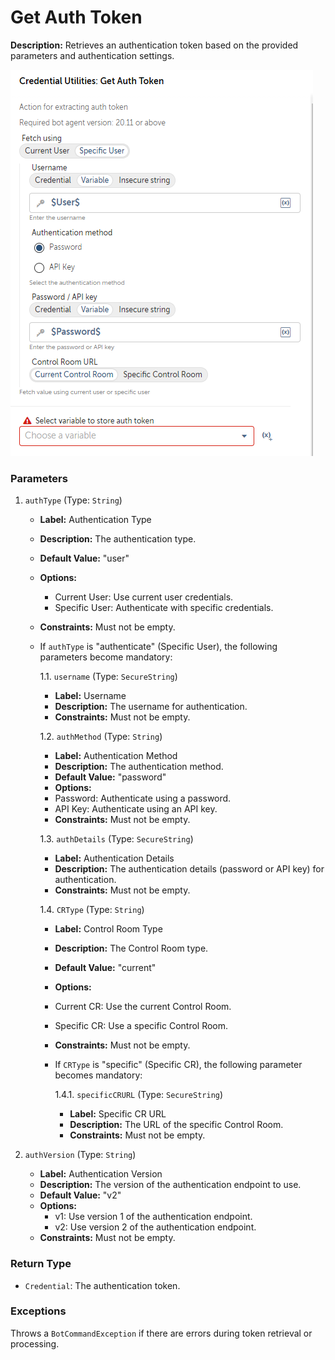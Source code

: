 # Get Auth Token

**Description:** Retrieves an authentication token based on the provided parameters and authentication settings.

![Alt text](./Screenshots/GetToken.png)

### Parameters

1. `authType` (Type: `String`)
    - **Label:** Authentication Type
    - **Description:** The authentication type.
    - **Default Value:** "user"
    - **Options:**
        - Current User: Use current user credentials.
        - Specific User: Authenticate with specific credentials.
    - **Constraints:** Must not be empty.

    - If `authType` is "authenticate" (Specific User), the following parameters become mandatory:

      1.1. `username` (Type: `SecureString`)
        - **Label:** Username
        - **Description:** The username for authentication.
        - **Constraints:** Must not be empty.

      1.2. `authMethod` (Type: `String`)
        - **Label:** Authentication Method
        - **Description:** The authentication method.
        - **Default Value:** "password"
        - **Options:**
        - Password: Authenticate using a password.
        - API Key: Authenticate using an API key.
        - **Constraints:** Must not be empty.

      1.3. `authDetails` (Type: `SecureString`)
        - **Label:** Authentication Details
        - **Description:** The authentication details (password or API key) for authentication.
        - **Constraints:** Must not be empty.

      1.4. `CRType` (Type: `String`)
        - **Label:** Control Room Type
        - **Description:** The Control Room type.
        - **Default Value:** "current"
        - **Options:**
        - Current CR: Use the current Control Room.
        - Specific CR: Use a specific Control Room.
        - **Constraints:** Must not be empty.

        - If `CRType` is "specific" (Specific CR), the following parameter becomes mandatory:

          1.4.1. `specificCRURL` (Type: `SecureString`)
            - **Label:** Specific CR URL
            - **Description:** The URL of the specific Control Room.
            - **Constraints:** Must not be empty.

2. `authVersion` (Type: `String`)
    - **Label:** Authentication Version
    - **Description:** The version of the authentication endpoint to use.
    - **Default Value:** "v2"
    - **Options:**
        - v1: Use version 1 of the authentication endpoint.
        - v2: Use version 2 of the authentication endpoint.
    - **Constraints:** Must not be empty.

### Return Type

- `Credential`: The authentication token.

### Exceptions

Throws a `BotCommandException` if there are errors during token retrieval or processing.